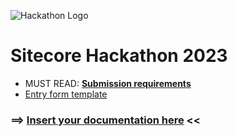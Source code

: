 ![Hackathon Logo](docs/images/hackathon.png?raw=true "Hackathon Logo")
# Sitecore Hackathon 2023




- MUST READ: **[Submission requirements](SUBMISSION_REQUIREMENTS.md)**
- [Entry form template](ENTRYFORM.md)
  
### ⟹ [Insert your documentation here](ENTRYFORM.md) <<
